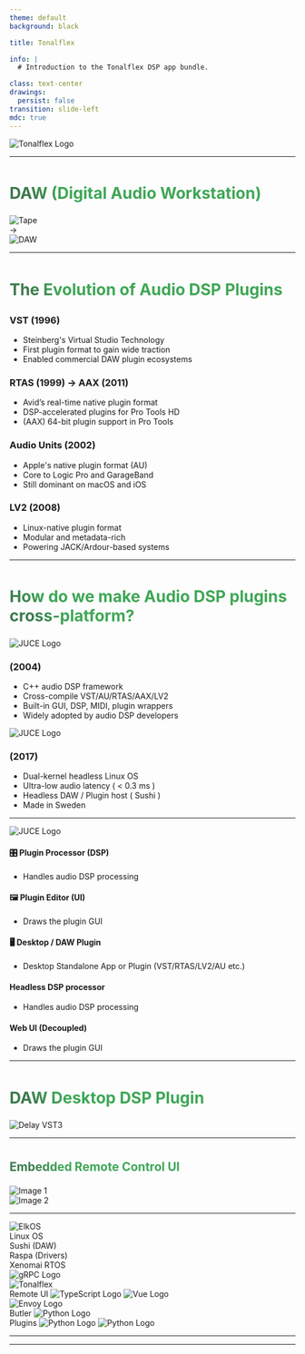 ```yaml
---
theme: default
background: black

title: Tonalflex

info: |
  # Introduction to the Tonalflex DSP app bundle.

class: text-center
drawings:
  persist: false
transition: slide-left
mdc: true
---
```


<img src="/logo.svg" alt="Tonalflex Logo" style="max-width: 500px; margin: auto;" />

<div class="abs-br m-6 text-xl">
  <a href="https://github.com/tonalflex" target="_blank" class="slidev-icon-btn">
    <carbon:logo-github />
  </a>
</div>

---

<h1>DAW (Digital Audio Workstation)</h1>

<div class="grid grid-cols-[auto_min-content_auto] items-center gap-6 mt-16">

  <div class="h-[300px] overflow-hidden flex items-center justify-center">
    <img src="/tape.jpg" alt="Tape" class="rounded-xl h-full w-auto object-cover" />
  </div>

  <div class="text-center text-4xl text-green-500">
    →
  </div>

  <div class="h-[300px] overflow-hidden flex items-center justify-center">
    <img src="/daw.jpeg" alt="DAW" class="rounded-xl h-full w-auto object-cover" />
  </div>

</div>

<style>
h1 {
  background-image: linear-gradient(45deg, rgb(60, 122, 77) 10%, rgb(63, 167, 86) 20%);
  -webkit-background-clip: text;
  -moz-background-clip: text;
  -webkit-text-fill-color: transparent;
  -moz-text-fill-color: transparent;
}
</style>

---

# The Evolution of Audio DSP Plugins

<div class="grid grid-cols-2 gap-14 text-left text-lg mt-10">

<div v-click.animate-fade>
  <h3 class="text-xl font-bold mb-2">VST (1996)</h3>
  <ul class="text-md">
    <li>Steinberg's Virtual Studio Technology</li>
    <li>First plugin format to gain wide traction</li>
    <li>Enabled commercial DAW plugin ecosystems</li>
  </ul>
</div>

<div v-click>
  <h3 class="text-xl font-bold mb-2">RTAS (1999) → AAX (2011)</h3>
  <ul class="text-md">
    <li>Avid’s real-time native plugin format</li>
    <li>DSP-accelerated plugins for Pro Tools HD</li>
    <li>(AAX) 64-bit plugin support in Pro Tools</li>
  </ul>
</div>

<div v-click.animate-fade>
  <h3 class="text-xl font-bold mb-2">Audio Units (2002)</h3>
  <ul class="text-md">
    <li>Apple's native plugin format (AU)</li>
    <li>Core to Logic Pro and GarageBand</li>
    <li>Still dominant on macOS and iOS</li>
  </ul>
</div>

<div v-click>
  <h3 class="text-xl font-bold mb-2">LV2 (2008)</h3>
  <ul class="text-md">
    <li>Linux-native plugin format</li>
    <li>Modular and metadata-rich</li>
    <li>Powering JACK/Ardour-based systems</li>
  </ul>
</div>

</div>

<style>
h1 {
  background-image: linear-gradient(45deg, rgb(60, 122, 77) 10%, rgb(63, 167, 86) 20%);
  padding-top: 8px;
  padding-bottom: 4px;
  -webkit-background-clip: text;
  -moz-background-clip: text;
  -webkit-text-fill-color: transparent;
  -moz-text-fill-color: transparent;
}
</style>

---

# How do we make Audio DSP plugins cross-platform?

<div class="grid grid-cols-1 md:grid-cols-2 gap-12 text-left text-lg mt-12">

<div v-click>
  <img src="/juce.png" alt="JUCE Logo" class="w-90 h-auto mb-12" />
  <h3 class="mb-2">(2004)</h3>
  <ul class="text-xl">
    <li>C++ audio DSP framework</li>
    <li>Cross-compile VST/AU/RTAS/AAX/LV2</li>
    <li>Built-in GUI, DSP, MIDI, plugin wrappers</li>
    <li>Widely adopted by audio DSP developers</li>
  </ul>
</div>

<div v-click>
  <img src="/elk.png" alt="JUCE Logo" class="h-28 mb-12" />
  <h3 class="mb-2">(2017)</h3>
  <ul class="text-xl">
    <li>Dual-kernel headless Linux OS</li>
    <li>Ultra-low audio latency ( < 0.3 ms )</li>
    <li>Headless DAW / Plugin host ( Sushi )</li>
    <li>Made in Sweden</li>
  </ul>
</div>

</div>

<style>
h1 {
  background-image: linear-gradient(45deg, rgb(60, 122, 77) 10%, rgb(63, 167, 86) 20%);
  padding-top: 8px;
  padding-bottom: 4px;
  -webkit-background-clip: text;
  -moz-background-clip: text;
  -webkit-text-fill-color: transparent;
  -moz-text-fill-color: transparent;
}
p {
  padding-top: 4px;
}
</style>

<!-- --- -->

<!-- <img src="/elkos-aarch.png" alt="ElkOS ARM64" style="max-height: 58vh; margin: auto;" /> -->

---

<img src="/juce.png" alt="JUCE Logo" class="w-50 h-auto mb-8" />

<div class="grid grid-cols-2 gap-6 mt-6">

  <!-- PluginProcessor Column -->
  <div v-click>
    <div class="rounded-2xl border border-orange-400 p-4 shadow-md">
      <h4 class="text-2xl font-bold text-white mb-4">🎛️ Plugin Processor (DSP)</h4>
      <ul class="list-disc list-inside text-white space-y-2">
        <li>Handles audio DSP processing</li>
      </ul>
    </div>
  </div>

  <!-- PluginEditor Column -->
  <div v-click>
    <div class="rounded-2xl border border-yellow-400 p-4 shadow-md">
      <h4 class="text-2xl font-bold text-white mb-4">🖼️ Plugin Editor (UI)</h4>
      <ul class="list-disc list-inside text-white space-y-2">
        <li>Draws the plugin GUI</li>
      </ul>
    </div>
  </div>

  <!-- Desktop/Standalone -->
  <div v-click class="col-span-2">
  <Arrow top="13rem" left="24rem" height="5rem" />
  <Arrow top="13rem" left="51rem" height="5rem" />
    <div class="rounded-2xl border border-green-400 p-4 shadow-md">
      <h4 class="text-2xl font-bold text-white mb-4">🖥️ Desktop / DAW Plugin</h4>
      <ul class="list-disc list-inside text-white space-y-2">
        <li>Desktop Standalone App or Plugin (VST/RTAS/LV2/AU etc.)</li>
      </ul>
    </div>
  </div>

   <!-- Headless DSP processor -->
  <div v-click>
  <Arrow top="13rem" left="28rem" height="14rem" />
    <div class="rounded-2xl border border-pink-400 p-4 shadow-md">
      <h4 class="text-2xl font-bold text-white mb-4">Headless DSP processor</h4>
      <ul class="list-disc list-inside text-white space-y-2">
        <li>Handles audio DSP processing</li>
      </ul>
    </div>
  </div>

  <!-- PluginEditor Column -->
  <div v-click>
  <Arrow top="13rem" left="55rem" height="14rem" />
    <div class="rounded-2xl border border-blue-400 p-4 shadow-md">
      <h4 class="text-2xl font-bold text-white mb-4">Web UI (Decoupled)</h4>
      <ul class="list-disc list-inside text-white space-y-2">
        <li>Draws the plugin GUI</li>
      </ul>
    </div>
  </div>

</div>

---

<h1>DAW Desktop DSP Plugin</h1>
<img src="/delay-vst.png" alt="Delay VST3" style="max-width: 720px; margin: auto;" />

---

<section class="text-white">
  <h1 class="text-3xl font-bold text-center pb-4">Embedded Remote Control UI</h1>

  <div class="grid grid-cols-2">
    <!-- Image 1 -->
    <div class="flex justify-center items-center">
      <img src="/ios-plugins.png" alt="Image 1" class="w-50 h-auto" />
    </div>
    <!-- Image 2 -->
    <div class="flex justify-center items-center">
      <img src="/ios-delay.png" alt="Image 2" class="w-50 h-auto" />
    </div>

  </div>
</section>

---

<!-- Wrapper: 3 equal columns, center-aligned -->
<div class="grid grid-cols-3 items-center justify-items-center gap-6 mt-4">

  <!-- Left Column (ElkOS) -->
  <div>
    <div class="rounded-2xl border border-white p-8 shadow-md w-64">
      <img src="/elk.png" alt="ElkOS" class="w-40 p-4 mb-4 mx-auto" />
      <div class="space-y-4 text-white">
        <div class="rounded-2xl border border-grey-400 p-2 text-center shadow-md">Linux OS</div>
        <div class="rounded-2xl border border-yellow-200 p-2 text-center shadow-md">Sushi (DAW)</div>
        <div class="rounded-2xl border border-red-400 p-2 text-center shadow-md">Raspa (Drivers)</div>
        <div class="flex justify-center">
          <div class="m-2 w-60 h-0.2 bg-white"></div> <!-- vertical line -->
        </div>
        <div class="rounded-2xl border border-grey-400 p-2 text-center shadow-md">Xenomai RTOS</div>
      </div>
    </div>
  </div>

  <!-- Center (gRPC logo) -->
  <div class="flex items-center justify-center">
    <img src="/grpc.png" alt="gRPC Logo" class="w-45 h-auto" />
  </div>

  <!-- Right Column (Tonalflex) -->
  <div>
    <div class="rounded-2xl border border-white p-8 shadow-md w-64">
      <img src="/logo.svg" alt="Tonalflex" class="w-60 p-1 mb-8 mx-auto" />
      <div class="space-y-4 text-white">
        <div class="rounded-2xl border border-blue-400 shadow-md">
          <div class="flex items-center justify-center gap-1 p-2">
            <span>Remote UI</span>
            <img src="/ts.png" alt="TypeScript Logo" class="ml-2 w-5 h-5" />
            <img src="/vue.png" alt="Vue Logo" class="w-5 h-5" />
          </div>
        </div>
        <div class="rounded-2xl border border-purple-400 p-2 text-center shadow-md">
          <img src="/envoy.png" alt="Envoy Logo" class="w-20 mx-auto brightness-200" />
        </div>
        <div class="rounded-2xl border border-yellow-400 pl-4 shadow-md">
          <div class="flex items-center justify-center">
            <span>Butler</span>
            <img src="/python.png" alt="Python Logo" class="w-10 h-10" />
          </div>
        </div>
        <div class="flex justify-center">
          <div class="m-2 w-60 h-0.2 bg-white"></div> <!-- vertical line -->
        </div>
        <div class="rounded-2xl border border-white pl-1 shadow-md">
          <div class="flex items-center justify-center p-2">
            <span>Plugins</span>
            <img src="/cpp.png" alt="Python Logo" class="ml-2 w-6 h-6" />
            <img src="/juce.png" alt="Python Logo" class="ml-1 w-13 h-4" />
          </div>
        </div>
        <!-- <div class="rounded-2xl border border-white p-2 text-center shadow-md">Plugins (VST3)</div> -->
      </div>
    </div>

  </div>

</div>

---

---
